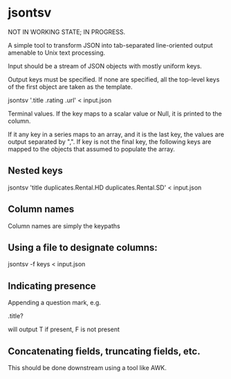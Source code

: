 # jsontsv

NOT IN WORKING STATE; IN PROGRESS.

A simple tool to transform JSON into tab-separated line-oriented output
amenable to Unix text processing. 

Input should be a stream of JSON objects with mostly uniform keys.

Output keys must be specified. If none are specified, all the top-level keys of
the first object are taken as the template.


  jsontsv '.title .rating .url' < input.json


Terminal values. If the key maps to a scalar value or Null, it is printed to
the column. 

If it any key in a series maps to an array, and it is the last key, the values
are output separated by ",". If key is not the final key, the following keys
are mapped to the objects that assumed to populate the array.

## Nested keys

  jsontsv 'title duplicates.Rental.HD duplicates.Rental.SD' < input.json


## Column names

Column names are simply the keypaths

## Using a file to designate columns:

  jsontsv -f keys  < input.json

## Indicating presence

Appending a question mark, e.g.

  .title? 

will output T if present, F is not present

## Concatenating fields, truncating fields, etc.

This should be done downstream using a tool like AWK.

